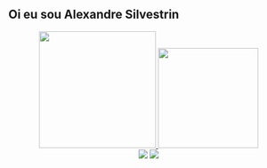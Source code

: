 ## Oi eu sou Alexandre Silvestrin 

<div align="center">
  <a href="https://github.com/AlexandreSilvestrin">
  <img height="210em" src="https://github-readme-stats.vercel.app/api?username=AlexandreSilvestrin&show_icons=true&theme=dark&include_all_commits=true&count_private=true"/>
  <img height="180em" src="https://github-readme-stats.vercel.app/api/top-langs/?username=AlexandreSilvestrin&layout=compact&langs_count=7&theme=dark"/>
</div>
<div align="center"> 
  <a href="https://www.instagram.com/ale_silvestrin/" target="_blank"><img src="https://img.shields.io/badge/-Instagram-%23E4405F?style=for-the-badge&logo=instagram&logoColor=white" target="_blank"></a>
  <a href="https://www.linkedin.com/in/alexandre-silvestrin-0272b0182/" target="_blank"><img src="https://img.shields.io/badge/-LinkedIn-%230077B5?style=for-the-badge&logo=linkedin&logoColor=white" target="_blank"></a> 
</div>
